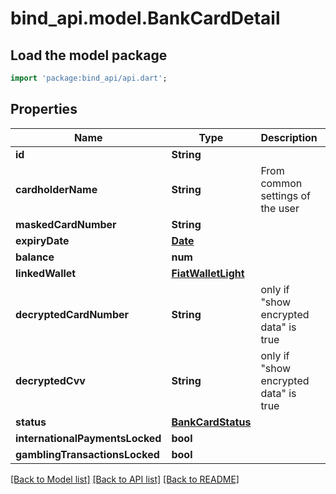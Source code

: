 # bind_api.model.BankCardDetail

## Load the model package
```dart
import 'package:bind_api/api.dart';
```

## Properties
Name | Type | Description | Notes
------------ | ------------- | ------------- | -------------
**id** | **String** |  | 
**cardholderName** | **String** | From common settings of the user | 
**maskedCardNumber** | **String** |  | 
**expiryDate** | [**Date**](Date.md) |  | 
**balance** | **num** |  | [optional] 
**linkedWallet** | [**FiatWalletLight**](FiatWalletLight.md) |  | [optional] 
**decryptedCardNumber** | **String** | only if \"show encrypted data\" is true | [optional] 
**decryptedCvv** | **String** | only if \"show encrypted data\" is true | [optional] 
**status** | [**BankCardStatus**](BankCardStatus.md) |  | [optional] 
**internationalPaymentsLocked** | **bool** |  | [optional] 
**gamblingTransactionsLocked** | **bool** |  | [optional] 

[[Back to Model list]](../README.md#documentation-for-models) [[Back to API list]](../README.md#documentation-for-api-endpoints) [[Back to README]](../README.md)


